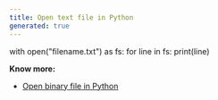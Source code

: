 ```yaml
---
title: Open text file in Python
generated: true
---
```


<div markdown="1" class="ans">
with open("filename.txt") as fs:
    for line in fs:
        print(line)
</div>

**Know more:**
- [Open binary file in Python](/en-US/python/open-binary-file)
